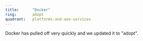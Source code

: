 ```yaml
---
title:      "Docker"
ring:       adopt
quadrant:   platforms-and-aoe-services
---
```


Docker has pulled off very quickly and we updated it to "adopt".